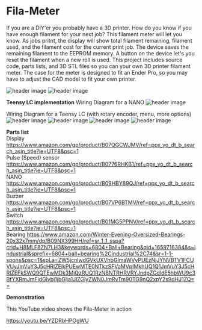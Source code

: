 # Fila-Meter
If you are a DIY'er you probably have a 3D printer. How do you know if you have enough filament for your next job? This filament meter will let you know. As jobs pritnt, the display will show total filament remaining, filament used, and the filament cost for the current print job. The device saves the remaining filament to the EEPROM memory. A button on the device let's you reset the filament when a new roll is used. This project includes source code, parts lists, and 3D STL files so you can your own 3D printer filament meter. The case for the meter is designed to fit an Ender Pro, so you may have to adjust the CAD model to fit your own printer.

![header image](https://raw.github.com/KrisKasprzak/Fila-Meter/master/images/Front.jpg)
![header image](https://raw.github.com/KrisKasprzak/Fila-Meter/master/images/Back.jpg)

<b>Teensy LC implementation</B>
Wiring Diagram for a NANO
![header image](https://raw.github.com/KrisKasprzak/Fila-Meter/master/images/WiringDiagram.jpg)

Wiring Diagram for a Teensy LC (with rotary encoder, menu, more options)
![header image](https://raw.github.com/KrisKasprzak/Fila-Meter/master/images/IMG_5765.jpg)
![header image](https://raw.github.com/KrisKasprzak/Fila-Meter/master/images/IMG_5766.jpg)
![header image](https://raw.github.com/KrisKasprzak/Fila-Meter/master/images/IMG_5767.jpg)
![header image](https://raw.github.com/KrisKasprzak/Fila-Meter/master/images/TeensyLC.jpg)

<b>Parts list</B>
<br>
Display
https://www.amazon.com/gp/product/B07QGCWJMV/ref=ppx_yo_dt_b_search_asin_title?ie=UTF8&psc=1
<br>
Pulse (Speed) sensor
https://www.amazon.com/gp/product/B0776RHKB1/ref=ppx_yo_dt_b_search_asin_title?ie=UTF8&psc=1
<br>
NANO
https://www.amazon.com/gp/product/B09HBY89QJ/ref=ppx_yo_dt_b_search_asin_title?ie=UTF8&psc=1
<br>
Buzzer
https://www.amazon.com/gp/product/B07VP6BTMV/ref=ppx_yo_dt_b_search_asin_title?ie=UTF8&psc=1
<br>
Switch
https://www.amazon.com/gp/product/B01MG5PPNV/ref=ppx_yo_dt_b_search_asin_title?ie=UTF8&psc=1
<br>
Bearing
https://www.amazon.com/Winter-Evening-Oversized-Bearings-20x32x7mm/dp/B09NX399HH/ref=sr_1_1_sspa?crid=H8MLF8ZN7LH3&keywords=6804+Ball+Bearing&qid=1659716384&s=industrial&sprefix=6804+ball+bearing%2Cindustrial%2C74&sr=1-1-spons&psc=1&spLa=ZW5jcnlwdGVkUXVhbGlmaWVyPUEzNjJYNVBTV1FCUVUyJmVuY3J5cHRlZElkPUEwMTE0NTkzSFVaMVpIMkhUQ1Q1JmVuY3J5cHRlZEFkSWQ9QTEwMDk3MjQzRUQ1RzNBNTRHRVRYJndpZGdldE5hbWU9c3BfYXRmJmFjdGlvbj1jbGlja1JlZGlyZWN0JmRvTm90TG9nQ2xpY2s9dHJ1ZQ==

<b>Demonstration</b>
<br>

This YouTube video shows the Fila-Meter in action

https://youtu.be/YZDRbHPOgWU


